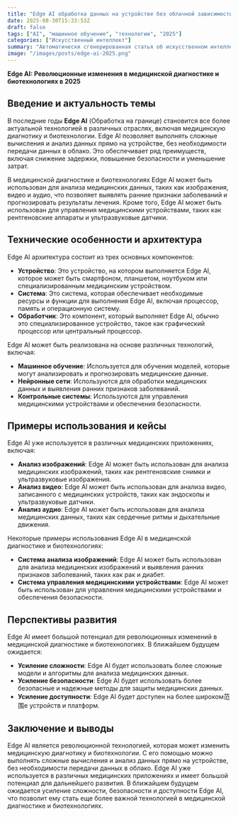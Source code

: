```yaml
---
title: "Edge AI обработка данных на устройстве без облачной зависимости революционные изменения в медицинской диагностике и биотехнологиях в 2025"
date: 2025-08-30T15:33:53Z
draft: false
tags: ["AI", "машинное обучение", "технологии", "2025"]
categories: ["Искусственный интеллект"]
summary: "Автоматически сгенерированная статья об искусственном интеллекте"
image: "/images/posts/edge-ai-2025.png"
---
```

**Edge AI: Революционные изменения в медицинской диагностике и биотехнологиях в 2025**

## Введение и актуальность темы

В последние годы **Edge AI** (Обработка на границе) становится все более актуальной технологией в различных отраслях, включая медицинскую диагнотику и биотехнологии. Edge AI позволяет выполнять сложные вычисления и анализ данных прямо на устройстве, без необходимости передачи данных в облако. Это обеспечивает ряд преимуществ, включая снижение задержки, повышение безопасности и уменьшение затрат.

В медицинской диагностике и биотехнологиях Edge AI может быть использован для анализа медицинских данных, таких как изображения, видео и аудио, что позволяет выявлять ранние признаки заболеваний и прогнозировать результаты лечения. Кроме того, Edge AI может быть использован для управления медицинскими устройствами, таких как рентгеновские аппараты и ультразвуковые датчики.

## Технические особенности и архитектура

Edge AI архитектура состоит из трех основных компонентов:

* **Устройство**: Это устройство, на котором выполняется Edge AI, которое может быть смартфоном, планшетом, ноутбуком или специализированным медицинским устройством.
* **Система**: Это система, которая обеспечивает необходимые ресурсы и функции для выполнения Edge AI, включая процессор, память и операционную систему.
* **Обработчик**: Это компонент, который выполняет Edge AI, обычно это специализированное устройство, такое как графический процессор или центральный процессор.

Edge AI может быть реализована на основе различных технологий, включая:

* **Машинное обучение**: Используется для обучения моделей, которые могут анализировать и прогнозировать медицинские данные.
* **Нейронные сети**: Используются для обработки медицинских данных и выявления ранних признаков заболеваний.
* **Контрольные системы**: Используются для управления медицинскими устройствами и обеспечения безопасности.

## Примеры использования и кейсы

Edge AI уже используется в различных медицинских приложениях, включая:

* **Анализ изображений**: Edge AI может быть использован для анализа медицинских изображений, таких как рентгеновские снимки и ультразвуковые изображения.
* **Анализ видео**: Edge AI может быть использован для анализа видео, записанного с медицинских устройств, таких как эндоскопы и ультразвуковые датчики.
* **Анализ аудио**: Edge AI может быть использован для анализа медицинских данных, таких как сердечные ритмы и дыхательные движения.

Некоторые примеры использования Edge AI в медицинской диагностике и биотехнологиях:

* **Система анализа изображений**: Edge AI может быть использован для анализа медицинских изображений и выявления ранних признаков заболеваний, таких как рак и диабет.
* **Система управления медицинскими устройствами**: Edge AI может быть использован для управления медицинскими устройствами и обеспечения безопасности.

## Перспективы развития

Edge AI имеет большой потенциал для революционных изменений в медицинской диагностике и биотехнологиях. В ближайшем будущем ожидается:

* **Усиление сложности**: Edge AI будет использовать более сложные модели и алгоритмы для анализа медицинских данных.
* **Усиление безопасности**: Edge AI будет использовать более безопасные и надежные методы для защиты медицинских данных.
* **Усиление доступности**: Edge AI будет доступен на более широком范围е устройств и платформ.

## Заключение и выводы

Edge AI является революционной технологией, которая может изменить медицинскую диагнотику и биотехнологии. С его помощью можно выполнять сложные вычисления и анализ данных прямо на устройстве, без необходимости передачи данных в облако. Edge AI уже используется в различных медицинских приложениях и имеет большой потенциал для дальнейшего развития. В ближайшем будущем ожидается усиление сложности, безопасности и доступности Edge AI, что позволит ему стать еще более важной технологией в медицинской диагностике и биотехнологиях.